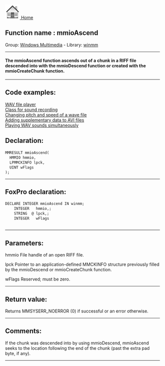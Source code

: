 [<img src="../../images/home.png"> Home ](https://github.com/VFPX/Win32API)  

## Function name : mmioAscend
Group: [Windows Multimedia](../../functions_group.md#Windows_Multimedia)  -  Library: [winmm](../../../libraries.md#winmm)  
***  


#### The mmioAscend function ascends out of a chunk in a RIFF file descended into with the mmioDescend function or created with the mmioCreateChunk function.
***  


## Code examples:
[WAV file player](../../samples/sample_417.md)  
[Class for sound recording](../../samples/sample_420.md)  
[Changing pitch and speed of a wave file](../../samples/sample_422.md)  
[Adding supplementary data to AVI files](../../samples/sample_481.md)  
[Playing WAV sounds simultaneously](../../samples/sample_523.md)  

## Declaration:
```foxpro  
MMRESULT mmioAscend(
  HMMIO hmmio,
  LPMMCKINFO lpck,
  UINT wFlags
);  
```  
***  


## FoxPro declaration:
```foxpro  
DECLARE INTEGER mmioAscend IN winmm;
	INTEGER   hmmio,;
	STRING  @ lpck,;
	INTEGER   wFlags
  
```  
***  


## Parameters:
hmmio 
File handle of an open RIFF file. 

lpck 
Pointer to an application-defined MMCKINFO structure previously filled by the mmioDescend or mmioCreateChunk function. 

wFlags 
Reserved; must be zero.   
***  


## Return value:
Returns MMSYSERR_NOERROR (0) if successful or an error otherwise.  
***  


## Comments:
If the chunk was descended into by using mmioDescend, mmioAscend seeks to the location following the end of the chunk (past the extra pad byte, if any).  
  
***  

